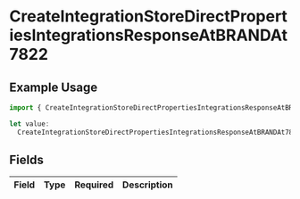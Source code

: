 # CreateIntegrationStoreDirectPropertiesIntegrationsResponseAtBRANDAt7822

## Example Usage

```typescript
import { CreateIntegrationStoreDirectPropertiesIntegrationsResponseAtBRANDAt7822 } from "@vercel/sdk/models/createintegrationstoredirectop.js";

let value:
  CreateIntegrationStoreDirectPropertiesIntegrationsResponseAtBRANDAt7822 = {};
```

## Fields

| Field       | Type        | Required    | Description |
| ----------- | ----------- | ----------- | ----------- |